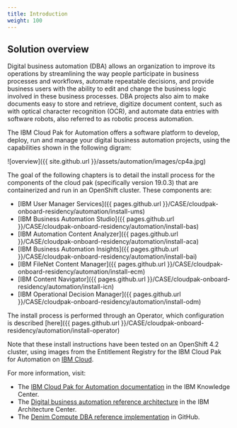 ```yaml
---
title: Introduction
weight: 100
---
```


## Solution overview 

Digital business automation (DBA) allows an organization to improve its operations by streamlining the way people participate in business processes and workflows, automate repeatable decisions, and provide business users with the ability to edit and change the business logic involved in these business processes. DBA projects also aim to make documents easy to store and retrieve, digitize document content, such as with optical character recognition (OCR), and automate data entries with software robots, also referred to as robotic process automation.

The IBM Cloud Pak for Automation offers a software platform to develop, deploy, run and manage your digital business automation projects, using the capabilities shown in the following digram: 

![overview]({{ site.github.url }}/assets/automation/images/cp4a.jpg)

The goal of the following chapters is to detail the install process for the components of the cloud pak (specifically version 19.0.3) that are containerized and run in an OpenShift cluster.
These components are:

- [IBM User Manager Services]({{ pages.github.url }}/CASE/cloudpak-onboard-residency/automation/install-ums)
- [IBM Business Automation Studio]({{ pages.github.url }}/CASE/cloudpak-onboard-residency/automation/install-bas)
- [IBM Automation Content Analyzer]({{ pages.github.url }}/CASE/cloudpak-onboard-residency/automation/install-aca)
- [IBM Business Automation Insights]({{ pages.github.url }}/CASE/cloudpak-onboard-residency/automation/install-bai)
- [IBM FileNet Content Manager]({{ pages.github.url }}/CASE/cloudpak-onboard-residency/automation/install-ecm)
- [IBM Content Navigator]({{ pages.github.url }}/CASE/cloudpak-onboard-residency/automation/install-icn)
- [IBM Operational Decision Manager]({{ pages.github.url }}/CASE/cloudpak-onboard-residency/automation/install-odm)

The install process is performed through an Operator, which configuration is described [here]({{ pages.github.url }}/CASE/cloudpak-onboard-residency/automation/install-operator)

Note that these install instructions have been tested on an OpenShift 4.2 cluster, using images from the Entitlement Registry for the IBM Cloud Pak for Automation on [IBM Cloud](https://cloud.ibm.com/catalog/content/ibm-cp-automation-f8084c28-d609-4a7a-bfb7-569e79cb9e72-global).

For more information, visit:
- The [IBM Cloud Pak for Automation documentation](https://www.ibm.com/support/knowledgecenter/en/SSYHZ8_19.0.x/welcome/kc_welcome_dba_distrib.html) in the IBM Knowledge Center.
- The [Digital business automation reference architecture](https://www.ibm.com/cloud/garage/architectures/dba/reference-architecture) in the IBM Architecture Center.
- The [Denim Compute DBA reference implementation](https://github.com/ibm-cloud-architecture/denim-compute) in GitHub.
